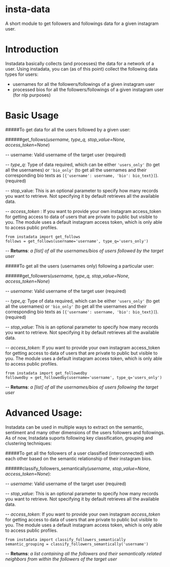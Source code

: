 insta-data
==========

A short module to get followers and followings data for a given instagram user.


Introduction
============

Instadata basically collects (and processes) the data for a network of a user. Using instadata, you can (as of this point) collect the following data types for users:

* usernames for all the followers/followings of a given instagram user
* processed bios for all the followers/followings of a given instagram user (for nlp purposes)


Basic Usage
===========

#####To get data for all the users followed by a given user:

######get_follows(*username, type_q, stop_value=None, access_token=None*)

-- username: Valid username of the target user (required)

-- *type_q*: Type of data required, which can be either ```'users_only'``` (to get all the usernames) or ```'bio_only'``` (to get all the usernames and their corresponding bio texts as ```[{'username': username, 'bio': bio_text}]```). (required)

-- stop_value: This is an optional parameter to specify how many records you want to retrieve. Not specifying it by default retrieves all the available data.

-- *access_token* : If you want to provide your own instagram access_token for getting access to data of users that are private to public but visible to you. The module uses a default instagram access token, which is only able to access public profiles.

    from instadata import get_follows
    follows = get_follows(username='username', type_q='users_only')

-- **Returns**: *a [list] of all the usernames/bios of users followed by the target user*  




#####To get all the users (usernames only) following a particular user:

######get_followers(*username, type_q, stop_value=None, access_token=None*)

-- *username*: Valid username of the target user (required)

-- *type_q*: Type of data required, which can be either ```'users_only'``` (to get all the usernames) or ```'bio_only'``` (to get all the usernames and their corresponding bio texts as ```[{'username': username, 'bio': bio_text}]```). (required)

-- *stop_value*: This is an optional parameter to specify how many records you want to retrieve. Not specifying it by default retrieves all the available data.

-- *access_token*: If you want to provide your own instagram access_token for getting access to data of users that are private to public but visible to you. The module uses a default instagram access token, which is only able to access public profiles.

    from instadata import get_followedby
    followedby = get_followedby(username='username', type_q='users_only')

-- **Returns**: *a [list] of all the usernames/bios of users following the target user*  




Advanced Usage:
===============

Instadata can be used in multiple ways to extract on the semantic, sentiment and many other dimensions of the users followers and followings. As of now, Instadata suports following key classification, grouping and clustering techniques:


#####To get all the followers of a user classified (interconnected) with each other based on the semantic relationship of their instagram bios.

######classify_followers_semantically(*username*, *stop_value=None*, *access_token=None*):

-- *username*: Valid username of the target user (required)

-- *stop_value*: This is an optional parameter to specify how many records you want to retrieve. Not specifying it by default retrieves all the available data.

-- *access_token*: If you want to provide your own instagram *access_token* for getting access to data of users that are private to public but visible to you. The module uses a default instagram access token, which is only able to access public profiles.

    from instadata import classify_followers_semantically
    semantic_grouping = classify_followers_semantically('username')
    
-- **Returns**: *a list containing all the followers and their semantically related neighbors from within the followers of the target user* 
